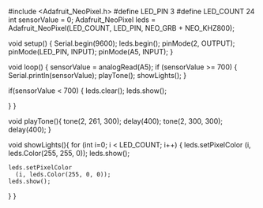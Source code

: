 #include <Adafruit_NeoPixel.h>
#define LED_PIN 3
#define LED_COUNT 24
int sensorValue = 0;
Adafruit_NeoPixel leds
  = Adafruit_NeoPixel(LED_COUNT, LED_PIN, NEO_GRB + NEO_KHZ800);

void setup()
{
  Serial.begin(9600);
  leds.begin();
  pinMode(2, OUTPUT);
  pinMode(LED_PIN, INPUT);
  pinMode(A5, INPUT);
}

void loop()
{
  sensorValue = analogRead(A5);
 if (sensorValue >= 700) {
   Serial.println(sensorValue);
  playTone();
  showLights();
 }
  
 if(sensorValue < 700)
 {
    leds.clear();
    leds.show();
    
 }
}

void playTone(){
  tone(2, 261, 300);
  delay(400);
  tone(2, 300, 300);
  delay(400);
  }

void showLights(){
  for (int i=0; i < LED_COUNT; i++)
  { 
    leds.setPixelColor
      (i, leds.Color(255, 255, 0));
    leds.show();  
    
    leds.setPixelColor
      (i, leds.Color(255, 0, 0));
    leds.show();
  }
}
